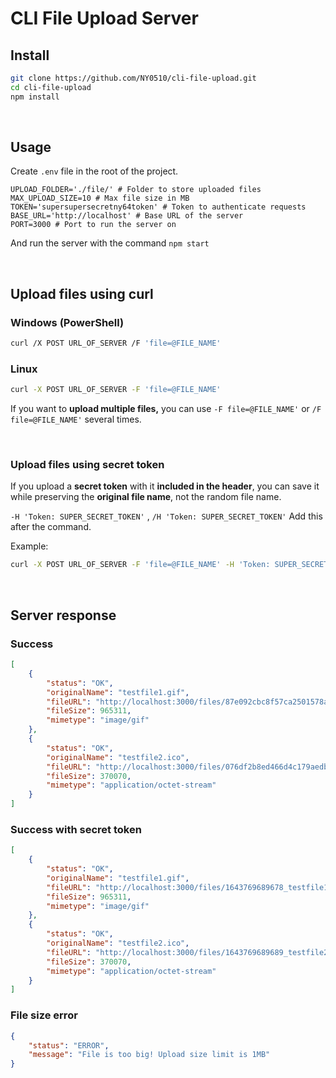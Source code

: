 # CLI File Upload Server

## Install

```bash
git clone https://github.com/NY0510/cli-file-upload.git
cd cli-file-upload
npm install
```

<br>

## Usage

Create `.env` file in the root of the project.

```dosini
UPLOAD_FOLDER='./file/' # Folder to store uploaded files
MAX_UPLOAD_SIZE=10 # Max file size in MB
TOKEN='supersupersecretny64token' # Token to authenticate requests
BASE_URL='http://localhost' # Base URL of the server
PORT=3000 # Port to run the server on
```

And run the server with the command `npm start`

<br>

## Upload files using curl

### Windows (PowerShell)

```bash
curl /X POST URL_OF_SERVER /F 'file=@FILE_NAME'
```

### Linux

```bash
curl -X POST URL_OF_SERVER -F 'file=@FILE_NAME'
```

If you want to **upload multiple files,** you can use `-F file=@FILE_NAME'` or `/F file=@FILE_NAME'` several times.

<br>

### Upload files using secret token

If you upload a **secret token** with it **included in the header**, you can save it while preserving the **original file name**, not the random file name.

`-H 'Token: SUPER_SECRET_TOKEN'` , `/H 'Token: SUPER_SECRET_TOKEN'` Add this after the command.

Example:

```bash
curl -X POST URL_OF_SERVER -F 'file=@FILE_NAME' -H 'Token: SUPER_SECRET_TOKEN'
```

<br>

## Server response

### Success

```json
[
	{
		"status": "OK",
		"originalName": "testfile1.gif",
		"fileURL": "http://localhost:3000/files/87e092cbc8f57ca2501578a201e338e567e8.gif",
		"fileSize": 965311,
		"mimetype": "image/gif"
	},
	{
		"status": "OK",
		"originalName": "testfile2.ico",
		"fileURL": "http://localhost:3000/files/076df2b8ed466d4c179aedb7724e19721280.ico",
		"fileSize": 370070,
		"mimetype": "application/octet-stream"
	}
]
```

### Success with secret token

```json
[
	{
		"status": "OK",
		"originalName": "testfile1.gif",
		"fileURL": "http://localhost:3000/files/1643769689678_testfile1.gif",
		"fileSize": 965311,
		"mimetype": "image/gif"
	},
	{
		"status": "OK",
		"originalName": "testfile2.ico",
		"fileURL": "http://localhost:3000/files/1643769689689_testfile2.ico",
		"fileSize": 370070,
		"mimetype": "application/octet-stream"
	}
]
```

### File size error

```json
{
	"status": "ERROR",
	"message": "File is too big! Upload size limit is 1MB"
}
```
